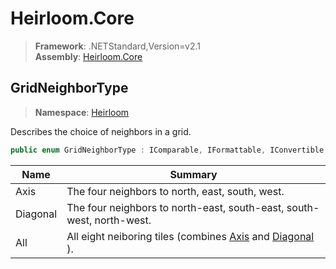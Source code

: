 # Heirloom.Core

> **Framework**: .NETStandard,Version=v2.1  
> **Assembly**: [Heirloom.Core][0]  

## GridNeighborType

> **Namespace**: [Heirloom][0]  

Describes the choice of neighbors in a grid.

```cs
public enum GridNeighborType : IComparable, IFormattable, IConvertible
```

| Name     | Summary                                                               |
|----------|-----------------------------------------------------------------------|
| Axis     | The four neighbors to north, east, south, west.                       |
| Diagonal | The four neighbors to north-east, south-east, south-west, north-west. |
| All      | All eight neiboring tiles (combines [Axis][1] and [Diagonal][2] ).    |

[0]: ../../Heirloom.Core.md
[1]: GridNeighborType/Axis.md
[2]: GridNeighborType/Diagonal.md
